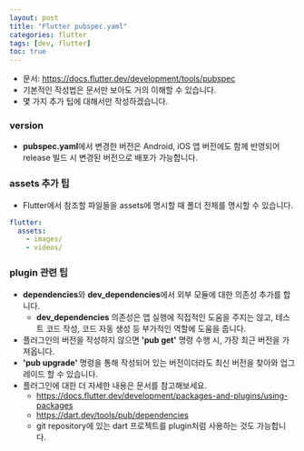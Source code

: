 ```yaml
---
layout: post
title: "Flutter pubspec.yaml"
categories: flutter
tags: [dev, flutter]
toc: true
---
```


- 문서: https://docs.flutter.dev/development/tools/pubspec
- 기본적인 작성법은 문서만 보아도 거의 이해할 수 있습니다.
- 몇 가지 추가 팁에 대해서만 작성하겠습니다.

### version
- **pubspec.yaml**에서 변경한 버전은 Android, iOS 앱 버전에도 함께 반영되어 release 빌드 시 변경된 버전으로 배포가 가능합니다.

### assets 추가 팁
- Flutter에서 참조할 파일들을 assets에 명시할 때 폴더 전체를 명시할 수 있습니다.

```yaml
flutter:
  assets:
    - images/
    - videos/
```

### plugin 관련 팁
- **dependencies**와 **dev_dependencies**에서 외부 모듈에 대한 의존성 추가를 합니다.
  - **dev_dependencies** 의존성은 앱 실행에 직접적인 도움을 주지는 않고, 테스트 코드 작성, 코드 자동 생성 등 부가적인 역할에 도움을 줍니다.
- 플러그인의 버전을 작성하지 않으면 **'pub get'** 명령 수행 시, 가장 최근 버전을 가져옵니다.
- **'pub upgrade'** 명령을 통해 작성되어 있는 버전이더라도 최신 버전을 찾아와 업그레이드 할 수 있습니다.
- 플러그인에 대한 더 자세한 내용은 문서를 참고해보세요.
  - https://docs.flutter.dev/development/packages-and-plugins/using-packages
  - https://dart.dev/tools/pub/dependencies
  - git repository에 있는 dart 프로젝트를 plugin처럼 사용하는 것도 가능합니다.
